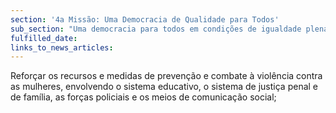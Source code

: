 ```yaml
---
section: '4a Missão: Uma Democracia de Qualidade para Todos'
sub_section: "Uma democracia para todos em condições de igualdade plena"
fulfilled_date:
links_to_news_articles:
---
```


Reforçar os recursos e medidas de prevenção e combate à violência contra as mulheres, envolvendo o sistema educativo, o sistema de justiça penal e de família, as forças policiais e os meios de comunicação social;